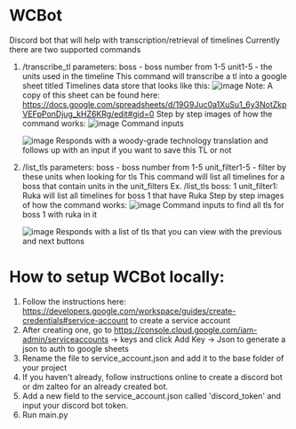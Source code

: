 # WCBot

Discord bot that will help with transcription/retrieval of timelines
Currently there are two supported commands
1. /transcribe_tl
   parameters: 
   boss - boss number from 1-5
   unit1-5 - the units used in the timeline
   This command will transcribe a tl into a google sheet titled Timelines data store that looks like this:
   ![image](https://github.com/xutheo/WCBot/assets/142357842/ef66de73-2361-4ce4-8403-5f71f7f223b1)
   Note: A copy of this sheet can be found here:   https://docs.google.com/spreadsheets/d/19G9Juc0a1XuSu1_6y3NotZkpVEFpPonDjug_kHZ6KRg/edit#gid=0
   Step by step images of how the command works:
   ![image](https://github.com/xutheo/WCBot/assets/142357842/4055c3ca-2fd9-48fe-bf84-e1800d078baa)
   Command inputs

   ![image](https://github.com/xutheo/WCBot/assets/142357842/7808e43f-cf70-4682-9abb-7c09417184be)
   Responds with a woody-grade technology translation and follows up with an input if you want to save this TL or not
   
2. /list_tls
   parameters:
   boss - boss number from 1-5
   unit_filter1-5 - filter by these units when looking for tls
   This command will list all timelines for a boss that contain units in the unit_filters
   Ex. /list_tls boss: 1 unit_filter1: Ruka will list all timelines for boss 1 that have Ruka
   Step by step images of how the command works:
   ![image](https://github.com/xutheo/WCBot/assets/142357842/ba149eae-5b8d-47a7-b158-c87c70227207)
   Command inputs to find all tls for boss 1 with ruka in it

   ![image](https://github.com/xutheo/WCBot/assets/142357842/5cbf4cde-2799-4bb8-ae02-7008b0664717)
   Responds with a list of tls that you can view with the previous and next buttons

# How to setup WCBot locally:
1. Follow the instructions here: https://developers.google.com/workspace/guides/create-credentials#service-account to create a service account
2. After creating one, go to https://console.cloud.google.com/iam-admin/serviceaccounts -> keys and click Add Key -> Json to generate a json to auth to google sheets
3. Rename the file to service_account.json and add it to the base folder of your project
4. If you haven't already, follow instructions online to create a discord bot or dm zalteo for an already created bot.
5. Add a new field to the service_account.json called 'discord_token' and input your discord bot token.
6. Run main.py
   
